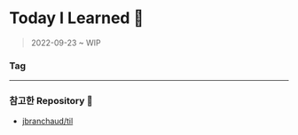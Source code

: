 # Today I Learned 📃

> 2022-09-23 ~ WIP

### Tag
---


### 참고한 Repository 🙏

* [jbranchaud/til](https://github.com/jbranchaud/til)

